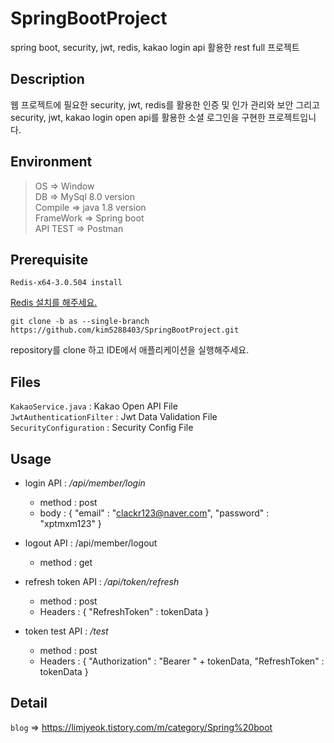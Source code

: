 # SpringBootProject
spring boot, security, jwt, redis, kakao login api 활용한 rest full 프로젝트

## Description  
웹 프로젝트에 필요한 security, jwt, redis를 활용한 인증 및 인가 관리와 보안 그리고 security, jwt, kakao login open api를 활용한 소셜 로그인을 구현한 프로젝트입니다.

## Environment
> OS => Window  
> DB => MySql 8.0 version  
> Compile => java 1.8 version  
> FrameWork => Spring boot  
> API TEST => Postman

## Prerequisite
```
Redis-x64-3.0.504 install
```
[Redis 설치를 해주세요.](https://github.com/microsoftarchive/redis/releases)
```
git clone -b as --single-branch https://github.com/kim5288403/SpringBootProject.git
```  
 
repository를 clone 하고 IDE에서 애플리케이션을 실행해주세요.

## Files
`KakaoService.java` : Kakao Open API File  
`JwtAuthenticationFilter` : Jwt Data Validation File  
`SecurityConfiguration` : Security Config File

## Usage

* login API : */api/member/login*  
  * method : post
  * body : { "email" : "clackr123@naver.com", "password" : "xptmxm123" }


* logout API : /api/member/logout  
  * method : get  

* refresh token API : */api/token/refresh*   
  * method : post  
  * Headers : { "RefreshToken" : tokenData }  

* token test API : */test*
  * method : post  
  * Headers : { "Authorization" : "Bearer " + tokenData, "RefreshToken" : tokenData }  

## Detail  
`blog` => https://limjyeok.tistory.com/m/category/Spring%20boot


